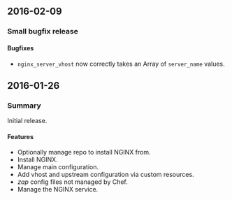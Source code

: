 ## 2016-02-09
### Small bugfix release

#### Bugfixes
- `nginx_server_vhost` now correctly takes an Array of `server_name` values.

## 2016-01-26
### Summary
Initial release.

#### Features
- Optionally manage repo to install NGINX from.
- Install NGINX.
- Manage main configuration.
- Add vhost and upstream configuration via custom resources.
- *zap* config files not managed by Chef.
- Manage the NGINX service.
